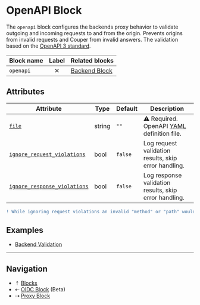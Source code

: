 # OpenAPI Block

The `openapi` block configures the backends proxy behavior to validate outgoing
and incoming requests to and from the origin. Prevents origins from invalid requests
and Couper from invalid answers. The validation based on the
[OpenAPI 3 standard](https://www.openapis.org).

| Block name | Label    | Related blocks              |
| ---------- | :------: | --------------------------- |
| `openapi`  | &#10005; | [Backend Block](backend.md) |

## Attributes

| Attribute                                        | Type   | Default | Description |
| ------------------------------------------------ | ------ | ------- | ----------- |
| [`file`](../attributes.md)                       | string | `""`    | &#9888; Required. OpenAPI [YAML](https://en.wikipedia.org/wiki/YAML) definition file. |
| [`ignore_request_violations`](../attributes.md)  | bool   | `false` | Log request validation results, skip error handling. |
| [`ignore_response_violations`](../attributes.md) | bool   | `false` | Log response validation results, skip error handling. |

```diff
! While ignoring request violations an invalid "method" or "path" would lead to a non-matching "route" which is still required for response validations. In this case the response validation will fail (if not ignored, too).
```

## Examples

* [Backend Validation](https://github.com/avenga/couper-examples/blob/master/backend-validation/README.md)

-----

## Navigation

* &#8673; [Blocks](../blocks.md)
* &#8672; [OIDC Block](beta-oidc.md) (Beta)
* &#8674; [Proxy Block](proxy.md)
